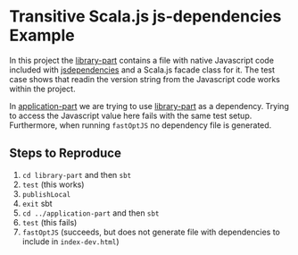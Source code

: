 # Transitive Scala.js js-dependencies Example

In this project the [library-part](library-part/) contains a file with native Javascript code included with [jsdependencies](https://github.com/scala-js/jsdependencies) and a Scala.js facade class for it. The test case shows that readin the version string from the Javascript code works within the project.

In [application-part](application-part) we are trying to use [library-part](library-part/) as a dependency. Trying to access the Javascript value here fails with the same test setup. Furthermore, when running `fastOptJS` no dependency file is generated.

## Steps to Reproduce

1. `cd library-part` and then `sbt`
2. `test` (this works)
3. `publishLocal`
4. `exit` sbt
5. `cd ../application-part` and then `sbt`
6. `test` (this fails)
7. `fastOptJS` (succeeds, but does not generate file with dependencies to include in `index-dev.html`)
